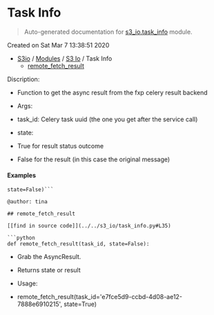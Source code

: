 # Task Info

> Auto-generated documentation for [s3_io.task_info](../../s3_io/task_info.py) module.

Created on Sat Mar  7 13:38:51 2020

- [S3io](../README.md#s3io) / [Modules](../MODULES.md#s3io-modules) / [S3 Io](index.md#s3-io) / Task Info
    - [remote_fetch_result](#remote_fetch_result)

Discription:

- Function to get the async result from the fxp celery result backend

- Args:

- task_id: Celery task uuid (the one you get after the service call)

- state:

- True for result status outcome

- False for the result (in this case the original message)

#### Examples

```remote_fetch_result(task_id='6834be65-95af-41be-b1b8-68174f5068fe',
state=False)```

@author: tina

## remote_fetch_result

[[find in source code]](../../s3_io/task_info.py#L35)

```python
def remote_fetch_result(task_id, state=False):
```

- Grab the AsyncResult.

- Returns state or result

- Usage:

- remote_fetch_result(task_id='e7fce5d9-ccbd-4d08-ae12-7888e6910215',
state=True)
